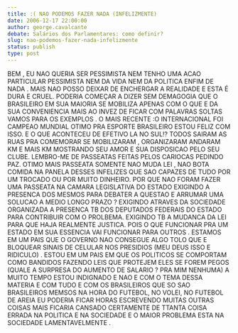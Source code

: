 ```yaml
---
title: :( NAO PODEMOS FAZER NADA (INFELIZMENTE)
date: 2006-12-17 22:00:00
author: george.cavalcante
debate: Salários dos Parlamentares: como definir?
slug: nao-podemos-fazer-nada-infelizmente
status: publish 
type: post
---
```


BEM , EU NAO QUERIA SER PESSIMISTA NEM TENHO UMA ACAO PARTICULAR PESSIMISTA NEM DA VIDA NEM DA POLITICA ENFIM DE NADA . MAIS NAO POSSO DEIXAR DE ENCHERGAR A REALIDADE E ESTA É DURA E CRUEL. PODERIA COMEÇAR A DIZER SEM DEMAGOGIA QUE O BRASILEIRO EM SUA MAIORIA SE MOBILIZA APENAS COM O QUE E DA SUA CONVENIENCIA MAIS AO INVEZ DE FICAR COM PALAVRAS SOLTAS VAMOS PARA OS EXEMPLOS . O MAIS RECENTE :O INTERNACIONAL FOI CAMPEAO MUNDIAL OTIMO PRA ESPORTE BRASILEIRO ESTOU FELIZ COM ISSO. E O QUE ACONTECEU DE EFETIVO LA NO SUL!? TODOS SAIRAM AS RUAS PRA COMEMORAR SE MOBILIZARAM , ORGANIZARAM ANDARAM KM E MAIS KM MOSTRANDO SEU AMOR E SUA DISPOSICAO PELO SEU CLUBE. LEMBRO-ME DE PASSEATAS FEITAS PELOS CARIOCAS PEDINDO PAZ. OTIMO MAIS PASSEATA SOMENTE NAO MUDA LEI , NAO BOTA COMIDA NA PANELA DESSES INFELIZES QUE SAO CAPAZES DE TUDO POR UM TROCADO OU POR MUITO DINHEIRO. POR QUE NAO FORAM FAZER UMA PASSEATA NA CAMARA LEGISLATIVA DO ESTADO EXIGINDO A PRESENCA DOS MESMOS PARA DEBATER A QUESTAO E ARRUMAR UMA SOLUCAO A MEDIO LONGO PRAZO ? EXIGINDO ATRAVES DA SOCIEDADE ORGANIZADA A PRESENCA TB DOS DEPUTADOS FEDERAIS DO ESTADO PARA CONTRIBUIR COM O PROLBEMA. EXIGINDO TB A MUDANCA DA LEI PARA QUE HAJA REALMENTE JUSTICA. POIS O QUE FUNCIONAR PRA UM ESTADO EM SUA ESSENCIA VAI FUNCIONAR PARA OUTROS . ESTAMOS EM UM PAIS QUE O GOVERNO NAO CONSEGUE ALGO TOLO QUE E BLOQUEAR SINAIS DE CELULAR NOS PRESIDIOS (MEU DEUS ISSO E RIDICULO) . ESTOU EM UM PAIS EM QUE OS POLITICOS SE COMPORTAM COMO BANDIDOS FAZENDO LEIS QUE PROTEJEM ELES SE FOREM PEGOS (QUALE A SURPRESA DO AUMENTO DE SALARIO ? PRA MIM NENHUMA) A MUITO TEMPO ESTOU INDIGNADO E NAO E COM O TEMA DESSA MATERIA E COM TUDO E COM OS BRASILEIROS QUE SO SAO BRASILEIROS MEMSOS NA HORA DO FUTEBOL, NO VOLEI, NO FUTEBOL DE AREIA EU PODERIA FICAR HORAS ESCREVENDO MUITAS OUTRAS COISAS MAIS FICARIA CANSADO CERTAMENTE DE TTANTA COISA ERRADA NA POLITICA E NA SOCIEDADE E O MAIOR PROBLEMA ESTA NA SOCIEDADE LAMENTAVELMENTE .
